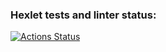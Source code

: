 ### Hexlet tests and linter status:
[![Actions Status](https://github.com/El-MetD/qa-engineer-project-85/actions/workflows/hexlet-check.yml/badge.svg)](https://github.com/El-MetD/qa-engineer-project-85/actions)